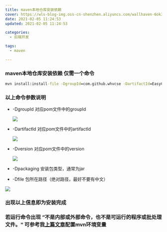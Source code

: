 ```yaml
---
title: maven本地仓库安装依赖
cover: https://wls-blog-img.oss-cn-shenzhen.aliyuncs.com/wallhaven-6ok36q.jpg
date: 2021-02-05 11:24:53
updated: 2021-02-05 11:24:53

categories:
  - 后端开发

tags:
  - maven

---
```



### maven本地仓库安装依赖 仅需一个命令

```cmd
mvn install:install-file -DgroupId=com.github.whvcse -DartifactId=EasyCaptcha -Dversion=1.6.2 -Dpackaging=jar -Dfile=C:\other\easy-captcha-1.6.2.jar
```

### 以上命令参数说明

- -DgroupId			对应pom文件中的groupId

  ![](https://erectpine-blog.oss-cn-chengdu.aliyuncs.com/post/maven-install-jar/1612504592493.png)

- -DartifactId         对应pom文件中的artifactId

  ![](https://erectpine-blog.oss-cn-chengdu.aliyuncs.com/post/maven-install-jar/1612504608216.png)

- -Dversion             对应pom文件中的version

  ![](https://erectpine-blog.oss-cn-chengdu.aliyuncs.com/post/maven-install-jar/1612504629736.png)

- -Dpackaging           安装包类型，通常为jar

- -Dfile                包所在路径（绝对路径，最好不要有中文）

![](https://erectpine-blog.oss-cn-chengdu.aliyuncs.com/post/maven-install-jar/1612504534337.png)

### 出现以上信息即为安装完成

### 若运行命令出现 “不是内部或外部命令，也不是可运行的程序或批处理文件。“ 可参考我[上篇文章](https://erectpine.cn/2021/02/02/maven-profile/)配置mvn环境变量
